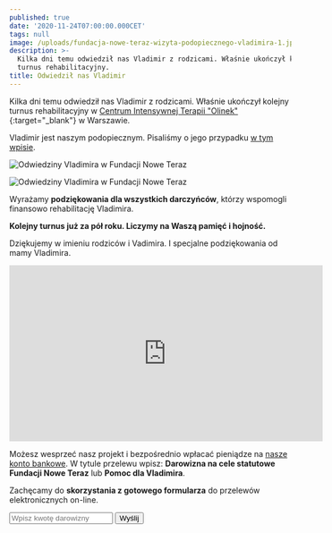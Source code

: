 ```yaml
---
published: true
date: '2020-11-24T07:00:00.000CET'
tags: null
image: /uploads/fundacja-nowe-teraz-wizyta-podopiecznego-vladimira-1.jpg
description: >-
  Kilka dni temu odwiedził nas Vladimir z rodzicami. Właśnie ukończył kolejnt
  turnus rehabilitacyjny.
title: Odwiedził nas Vladimir
---
```


Kilka dni temu odwiedził nas Vladimir z rodzicami. Właśnie ukończył kolejny turnus rehabilitacyjny w [Centrum Intensywnej Terapii "Olinek"](https://olinek.com.pl){:target="_blank"} w Warszawie.

Vladimir jest naszym podopiecznym. Pisaliśmy o jego przypadku [w tym wpisie](https://www.noweteraz.pl/blog/pomoc-dla-vladimira/).


![Odwiedziny Vladimira w Fundacji Nowe Teraz](/uploads/fundacja-nowe-teraz-wizyta-podopiecznego-vladimira-2.jpg)

![Odwiedziny Vladimira w Fundacji Nowe Teraz](/uploads/fundacja-nowe-teraz-wizyta-podopiecznego-vladimira-3.jpg)

Wyrażamy **podziękowania dla wszystkich darczyńców**, którzy wspomogli finansowo rehabilitację Vladimira. 

**Kolejny turnus już za pół roku. Liczymy na Waszą pamięć i hojność.**

Dziękujemy w imieniu rodziców i Vadimira. I specjalne podziękowania od mamy Vladimira.

<iframe width="560" height="315" src="https://www.youtube.com/embed/1U_iZ6It0T0" frameborder="0" allow="accelerometer; autoplay; clipboard-write; encrypted-media; gyroscope; picture-in-picture" allowfullscreen></iframe>


Możesz wesprzeć nasz projekt i bezpośrednio wpłacać pieniądze na [nasze konto bankowe](https://www.noweteraz.pl/kontakt/). W tytule przelewu wpisz: **Darowizna na cele statutowe Fundacji Nowe Teraz** lub **Pomoc dla Vladimira**. 


Zachęcamy do **skorzystania z gotowego formularza** do przelewów elektronicznych on-line.

<div id="donation" class="warning">
<section class="feature feature--narrow">
<form method="get" action="https://sklep.przelewy24.pl/zakup.php">
<input type="hidden" name="z24_id_sprzedawcy" value="97190">
<input type="hidden" name="z24_crc" value="eea36f0c">
<input type="hidden" name="z24_return_url" value="https://www.noweteraz.pl/donation-thanks/">
<input type="hidden" name="z24_nazwa" value="Darowizna na cele statutowe Fundacji Nowe Teraz">
<input type="hidden" name="z24_language" value="pl">
<input type="hidden" id="z24_kwota" name="z24_kwota">
<input type="text" id="z24_kwota_custom" name="z24_kwota_custom" placeholder="Wpisz kwotę darowizny">
<button id="btnSubmit" type="submit">Wyślij</button>

</form>
</section>
</div>
